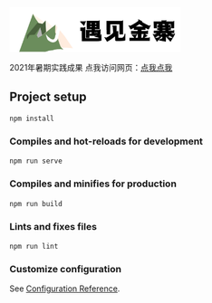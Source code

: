 <img src="src\assets\bigLogo.png" style="width:60%"></img>



2021年暑期实践成果
点我访问网页：[点我点我](http://8.131.225.65/)



## Project setup

```
npm install
```

### Compiles and hot-reloads for development
```
npm run serve
```

### Compiles and minifies for production
```
npm run build
```

### Lints and fixes files
```
npm run lint
```

### Customize configuration
See [Configuration Reference](https://cli.vuejs.org/config/).
